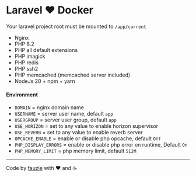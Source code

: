 # Laravel :heart: Docker

Your laravel project root must be mounted to `/app/current`

- Nginx
- PHP 8.2
- PHP all default extensions
- PHP imagick
- PHP redis
- PHP ssh2
- PHP memcached (memcached server included)
- NodeJs 20 + npm + yarn

#### Environment
- `DOMAIN` = nginx domain name
- `USERNAME` = server user name, default `app`
- `USERGROUP` = server user group, default `app`
- `USE_HORIZON` = set to any value to enable horizon supervisor
- `USE_REVERB` = set to any value to enable reverb server
- `OPCACHE_ENABLE` = enable or disable php opcache, default `Off`
- `PHP_DISPLAY_ERRORS` = enable or disable php error on runtime, Default `On`
- `PHP_MEMORY_LIMIT` = php memory limit, default `512M`

---
Code by [fauzie](https://github.com/fauzie) with :heart: and :coffee:
